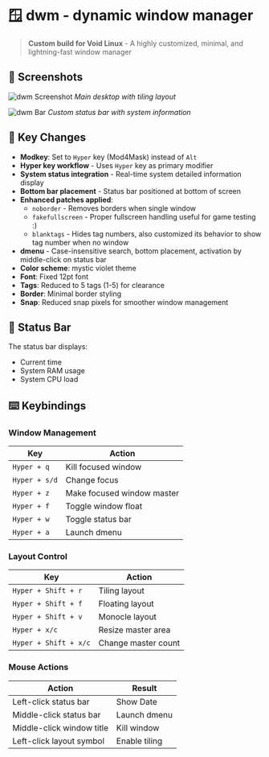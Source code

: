 # 🪟 dwm - dynamic window manager

> **Custom build for Void Linux** - A highly customized, minimal, and lightning-fast window manager

## 📸 Screenshots
![dwm Screenshot](screenshots/desktop.png)
*Main desktop with tiling layout*

![dwm Bar](screenshots/statusbar.png)
*Custom status bar with system information*

## 🎨 Key Changes

- **Modkey**: Set to `Hyper` key (Mod4Mask) instead of `Alt`
- **Hyper key workflow** - Uses `Hyper` key as primary modifier
- **System status integration** - Real-time system detailed information display
- **Bottom bar placement** - Status bar positioned at bottom of screen
- **Enhanced patches applied**:
  - `noborder` - Removes borders when single window
  - `fakefullscreen` - Proper fullscreen handling useful for game testing :)
  - `blanktags` - Hides tag numbers, also customized its behavior to show tag number when no window
- **dmenu** - Case-insensitive search, bottom placement, activation by middle-click on status bar
- **Color scheme**: mystic violet theme
- **Font**: Fixed 12pt font
- **Tags**: Reduced to 5 tags (1-5) for clearance 
- **Border**: Minimal border styling
- **Snap**: Reduced snap pixels for smoother window management

## 🎯 Status Bar

The status bar displays:
- Current time
- System RAM usage
- System CPU load

## ⌨️ Keybindings

### Window Management
| Key | Action |
|-----|--------|
| `Hyper + q` | Kill focused window |
| `Hyper + s/d` | Change focus |
| `Hyper + z` | Make focused window master |
| `Hyper + f` | Toggle window float |
| `Hyper + w` | Toggle status bar |
| `Hyper + a` | Launch dmenu |

### Layout Control
| Key | Action |
|-----|--------|
| `Hyper + Shift + r` | Tiling layout |
| `Hyper + Shift + f` | Floating layout |
| `Hyper + Shift + v` | Monocle layout |
| `Hyper + x/c` | Resize master area |
| `Hyper + Shift + x/c` | Change master count |

### Mouse Actions
| Action | Result |
|--------|--------|
| Left-click status bar | Show Date  |
| Middle-click status bar | Launch dmenu |
| Middle-click window title | Kill window |
| Left-click layout symbol | Enable tiling |
